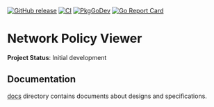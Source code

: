 [![GitHub release](https://img.shields.io/github/release/cybozu-go/network-policy-viewer.svg?maxAge=60)][releases]
[![CI](https://github.com/cybozu-go/network-policy-viewer/actions/workflows/ci.yaml/badge.svg)](https://github.com/cybozu-go/network-policy-viewer/actions/workflows/ci.yaml)
[![PkgGoDev](https://pkg.go.dev/badge/github.com/cybozu-go/network-policy-viewer?tab=overview)](https://pkg.go.dev/github.com/cybozu-go/network-policy-viewer?tab=overview)
[![Go Report Card](https://goreportcard.com/badge/github.com/cybozu-go/network-policy-viewer)](https://goreportcard.com/report/github.com/cybozu-go/network-policy-viewer)

Network Policy Viewer
=====================

**Project Status**: Initial development

## Documentation

[docs](docs/) directory contains documents about designs and specifications.

[releases]: https://github.com/cybozu-go/network-policy-viewer/releases
